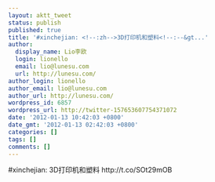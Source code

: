 ```yaml
---
layout: aktt_tweet
status: publish
published: true
title: '#xinchejian: <!--:zh-->3D打印机和塑料<!--:--&gt...'
author:
  display_name: Lio李欧
  login: lionello
  email: lio@lunesu.com
  url: http://lunesu.com/
author_login: lionello
author_email: lio@lunesu.com
author_url: http://lunesu.com/
wordpress_id: 6857
wordpress_url: http://twitter-157653607754371072
date: '2012-01-13 10:42:03 +0800'
date_gmt: '2012-01-13 02:42:03 +0800'
categories: []
tags: []
comments: []
---
```

<p>#xinchejian: <!--:zh-->3D打印机和塑料<!--:--> http://t.co/SOt29mOB</p>
